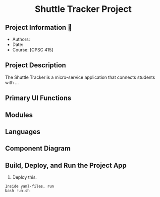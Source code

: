 <h1 align="center">Shuttle Tracker Project </h1>

## Project Information 👤
* Authors:
* Date: 
* Course: [CPSC 415]

## Project Description
The Shuttle Tracker is a micro-service application that connects students with ...

## Primary UI Functions

## Modules 

## Languages

## Component Diagram

## Build, Deploy, and Run the Project App 
1. Deploy this.

``` 
Inside yaml-files, run
bash run.sh 
```
